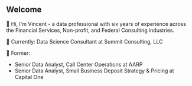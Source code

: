 ## Welcome

👋 Hi, I'm Vincent - a data professional with six years of experience across the Financial Services, Non-profit, and Federal Consulting industries.

💼 Currently: Data Science Consultant at Summit Consulting, LLC

💼 Former:
- Senior Data Analyst, Call Center Operations at AARP
- Senior Data Analyst, Small Business Deposit Strategy & Pricing at Capital One


<!--
**VincentZhao-viz/VincentZhao-viz** is a ✨ _special_ ✨ repository because its `README.md` (this file) appears on your GitHub profile.

Here are some ideas to get you started:

- 🔭 I’m currently working on ...
- 🌱 I’m currently learning ...
- 👯 I’m looking to collaborate on ...
- 🤔 I’m looking for help with ...
- 💬 Ask me about ...
- 📫 How to reach me: ...
- 😄 Pronouns: ...
- ⚡ Fun fact: ...
-->
